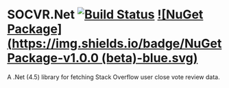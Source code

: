 SOCVR.Net [![Build Status](https://travis-ci.org/SO-Close-Vote-Reviewers/SOCVR.Net.svg?branch=master)](https://travis-ci.org/SO-Close-Vote-Reviewers/SOCVR.Net) [![NuGet Package](https://img.shields.io/badge/NuGet Package-v1.0.0 (beta)-blue.svg)](https://www.nuget.org/packages/SOCVR.Net/)
=====

A .Net (4.5) library for fetching Stack Overflow user close vote review data.

